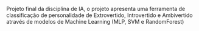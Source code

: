 Projeto final da disciplina de IA, o projeto apresenta uma ferramenta de classificação de personalidade de Extrovertido, Introvertido e Ambivertido através de modelos de Machine Learning (MLP, SVM e RandomForest)
